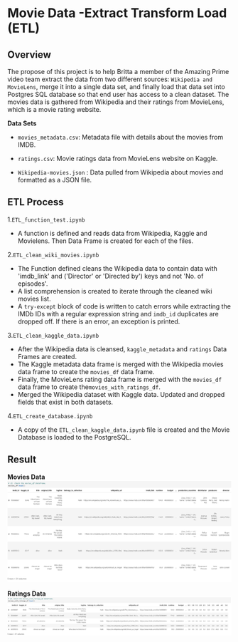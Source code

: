# Movie Data -Extract Transform Load (ETL)

## Overview
The propose of this project is to help Britta a member of the Amazing Prime video team extract the data from two different sources: ```Wikipedia and MovieLens```, merge it into a single data set, and finally load that data set into Postgres SQL database so that end user has access to a clean dataset. The movies data is gathered from Wikipedia and their ratings from MovieLens, which is a movie rating website.

**Data Sets**

-	```movies_metadata.csv```:  Metadata file with details about the movies from IMDB.

-	```ratings.csv```: Movie ratings data from MovieLens website on Kaggle.

-	```Wikipedia-movies.json``` : Data pulled from Wikipedia about movies and formatted as a JSON file.

## ETL Process

1.```ETL_function_test.ipynb```

- A function is defined and reads data from Wikipedia, Kaggle and Movielens. Then Data Frame is created for each of the files.

2.```ETL_clean_wiki_movies.ipynb ```
-	The Function defined cleans the Wikipedia data to contain data with 'imdb_link' and ('Director' or 'Directed by') keys and not 'No. of episodes'.
-	A list comprehension is created to iterate through the cleaned wiki movies list.
-	A ```try-except``` block of code is written to catch errors while extracting the IMDb IDs with a regular expression string and ```imdb_id``` duplicates are dropped off. If there is an error, an exception is printed.

3.```ETL_clean_kaggle_data.ipynb``` 

-  After the Wikipedia data is cleansed, ```kaggle_metadata``` and ```ratings``` Data Frames are created.
- The Kaggle metadata data frame is merged with the Wikipedia movies data frame to create the ```movies_df``` data frame. 
- Finally, the MovieLens rating data frame is merged with the ```movies_df``` data frame to create the```movies_with_ratings_df```.
- Merged the Wikipedia dataset with Kaggle data. Updated and dropped fields that exist in both datasets.

4.```ETL_create_database.ipynb```

- A copy of the ```ETL_clean_kaggle_data.ipynb``` file is created and the Movie Database is loaded to the PostgreSQL.

## Result

 **Movies Data**
![ Movie data.png](https://github.com/smj452/Movies-ETL/blob/main/Resources/Movie%20data.png)

**Ratings Data**
![ Ratings Data.png]( https://github.com/smj452/Movies-ETL/blob/main/Resources/Ratings%20Data.png)



